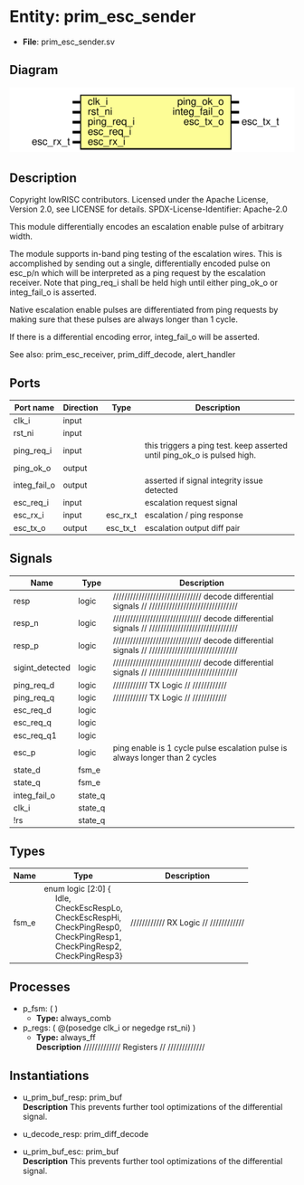 # Entity: prim_esc_sender

- **File**: prim_esc_sender.sv
## Diagram

![Diagram](prim_esc_sender.svg "Diagram")
## Description

 Copyright lowRISC contributors.
 Licensed under the Apache License, Version 2.0, see LICENSE for details.
 SPDX-License-Identifier: Apache-2.0

 This module differentially encodes an escalation enable pulse
 of arbitrary width.

 The module supports in-band ping testing of the escalation
 wires. This is accomplished by sending out a single, differentially
 encoded pulse on esc_p/n which will be interpreted as a ping
 request by the escalation receiver. Note that ping_req_i shall
 be held high until either ping_ok_o or integ_fail_o is asserted.

 Native escalation enable pulses are differentiated from ping
 requests by making sure that these pulses are always longer than 1 cycle.

 If there is a differential encoding error, integ_fail_o
 will be asserted.

 See also: prim_esc_receiver, prim_diff_decode, alert_handler

## Ports

| Port name    | Direction | Type     | Description                                                               |
| ------------ | --------- | -------- | ------------------------------------------------------------------------- |
| clk_i        | input     |          |                                                                           |
| rst_ni       | input     |          |                                                                           |
| ping_req_i   | input     |          |  this triggers a ping test. keep asserted until ping_ok_o is pulsed high. |
| ping_ok_o    | output    |          |                                                                           |
| integ_fail_o | output    |          |  asserted if signal integrity issue detected                              |
| esc_req_i    | input     |          |  escalation request signal                                                |
| esc_rx_i     | input     | esc_rx_t |  escalation / ping response                                               |
| esc_tx_o     | output    | esc_tx_t |  escalation output diff pair                                              |
## Signals

| Name            | Type    | Description                                                                                      |
| --------------- | ------- | ------------------------------------------------------------------------------------------------ |
| resp            | logic   | ///////////////////////////////  decode differential signals // ///////////////////////////////  |
| resp_n          | logic   | ///////////////////////////////  decode differential signals // ///////////////////////////////  |
| resp_p          | logic   | ///////////////////////////////  decode differential signals // ///////////////////////////////  |
| sigint_detected | logic   | ///////////////////////////////  decode differential signals // ///////////////////////////////  |
| ping_req_d      | logic   | ////////////  TX Logic // ////////////                                                           |
| ping_req_q      | logic   | ////////////  TX Logic // ////////////                                                           |
| esc_req_d       | logic   |                                                                                                  |
| esc_req_q       | logic   |                                                                                                  |
| esc_req_q1      | logic   |                                                                                                  |
| esc_p           | logic   |  ping enable is 1 cycle pulse  escalation pulse is always longer than 2 cycles                   |
| state_d         | fsm_e   |                                                                                                  |
| state_q         | fsm_e   |                                                                                                  |
| integ_fail_o    | state_q |                                                                                                  |
| clk_i           | state_q |                                                                                                  |
| !rs             | state_q |                                                                                                  |
## Types

| Name  | Type                                                                                                                                                                                                                                                                                                                                                                                    | Description                             |
| ----- | --------------------------------------------------------------------------------------------------------------------------------------------------------------------------------------------------------------------------------------------------------------------------------------------------------------------------------------------------------------------------------------- | --------------------------------------- |
| fsm_e | enum logic [2:0] {<br><span style="padding-left:20px">Idle,<br><span style="padding-left:20px"> CheckEscRespLo,<br><span style="padding-left:20px"> CheckEscRespHi,<br><span style="padding-left:20px">     CheckPingResp0,<br><span style="padding-left:20px"> CheckPingResp1,<br><span style="padding-left:20px"> CheckPingResp2,<br><span style="padding-left:20px"> CheckPingResp3} | ////////////  RX Logic // ////////////  |
## Processes
- p_fsm: (  )
  - **Type:** always_comb
- p_regs: ( @(posedge clk_i or negedge rst_ni) )
  - **Type:** always_ff
</br>**Description**
/////////////  Registers // ///////////// 
## Instantiations

- u_prim_buf_resp: prim_buf
</br>**Description**
 This prevents further tool optimizations of the differential signal.

- u_decode_resp: prim_diff_decode
- u_prim_buf_esc: prim_buf
</br>**Description**
 This prevents further tool optimizations of the differential signal.

